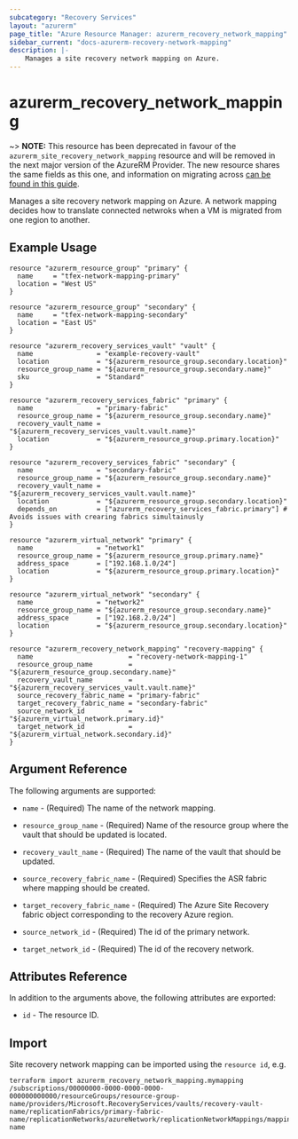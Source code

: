 ```yaml
---
subcategory: "Recovery Services"
layout: "azurerm"
page_title: "Azure Resource Manager: azurerm_recovery_network_mapping"
sidebar_current: "docs-azurerm-recovery-network-mapping"
description: |-
    Manages a site recovery network mapping on Azure.
---
```


# azurerm_recovery_network_mapping

~> **NOTE:** This resource has been deprecated in favour of the `azurerm_site_recovery_network_mapping` resource and will be removed in the next major version of the AzureRM Provider. The new resource shares the same fields as this one, and information on migrating across [can be found in this guide](../guides/migrating-between-renamed-resources.html).

Manages a site recovery network mapping on Azure. A network mapping decides how to translate connected netwroks when a VM is migrated from one region to another.

## Example Usage

```hcl
resource "azurerm_resource_group" "primary" {
  name     = "tfex-network-mapping-primary"
  location = "West US"
}

resource "azurerm_resource_group" "secondary" {
  name     = "tfex-network-mapping-secondary"
  location = "East US"
}

resource "azurerm_recovery_services_vault" "vault" {
  name                = "example-recovery-vault"
  location            = "${azurerm_resource_group.secondary.location}"
  resource_group_name = "${azurerm_resource_group.secondary.name}"
  sku                 = "Standard"
}

resource "azurerm_recovery_services_fabric" "primary" {
  name                = "primary-fabric"
  resource_group_name = "${azurerm_resource_group.secondary.name}"
  recovery_vault_name = "${azurerm_recovery_services_vault.vault.name}"
  location            = "${azurerm_resource_group.primary.location}"
}

resource "azurerm_recovery_services_fabric" "secondary" {
  name                = "secondary-fabric"
  resource_group_name = "${azurerm_resource_group.secondary.name}"
  recovery_vault_name = "${azurerm_recovery_services_vault.vault.name}"
  location            = "${azurerm_resource_group.secondary.location}"
  depends_on          = ["azurerm_recovery_services_fabric.primary"] # Avoids issues with crearing fabrics simultainusly
}

resource "azurerm_virtual_network" "primary" {
  name                = "network1"
  resource_group_name = "${azurerm_resource_group.primary.name}"
  address_space       = ["192.168.1.0/24"]
  location            = "${azurerm_resource_group.primary.location}"
}

resource "azurerm_virtual_network" "secondary" {
  name                = "network2"
  resource_group_name = "${azurerm_resource_group.secondary.name}"
  address_space       = ["192.168.2.0/24"]
  location            = "${azurerm_resource_group.secondary.location}"
}

resource "azurerm_recovery_network_mapping" "recovery-mapping" {
  name                        = "recovery-network-mapping-1"
  resource_group_name         = "${azurerm_resource_group.secondary.name}"
  recovery_vault_name         = "${azurerm_recovery_services_vault.vault.name}"
  source_recovery_fabric_name = "primary-fabric"
  target_recovery_fabric_name = "secondary-fabric"
  source_network_id           = "${azurerm_virtual_network.primary.id}"
  target_network_id           = "${azurerm_virtual_network.secondary.id}"
}
```

## Argument Reference

The following arguments are supported:

* `name` - (Required) The name of the network mapping.

* `resource_group_name` - (Required) Name of the resource group where the vault that should be updated is located.

* `recovery_vault_name` - (Required) The name of the vault that should be updated.

* `source_recovery_fabric_name` - (Required) Specifies the ASR fabric where mapping should be created.

* `target_recovery_fabric_name` - (Required) The Azure Site Recovery fabric object corresponding to the recovery Azure region.

* `source_network_id` - (Required) The id of the primary network.

* `target_network_id` - (Required) The id of the recovery network.

## Attributes Reference

In addition to the arguments above, the following attributes are exported:

* `id` - The resource ID.

## Import

Site recovery network mapping can be imported using the `resource id`, e.g.

```shell
terraform import azurerm_recovery_network_mapping.mymapping /subscriptions/00000000-0000-0000-0000-000000000000/resourceGroups/resource-group-name/providers/Microsoft.RecoveryServices/vaults/recovery-vault-name/replicationFabrics/primary-fabric-name/replicationNetworks/azureNetwork/replicationNetworkMappings/mapping-name
```

